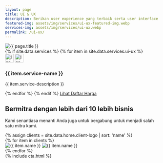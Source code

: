 ```yaml
---
layout: page
title: UI & UX
description: Berikan user experience yang terbaik serta user interface yang elegan untuk produk ataupun aplikasi yang Anda buat.
featured-img: assets/img/services/ui-ux-featured-img.webp
services-img: assets/img/services/ui-ux.webp
permalink: /ui-ux/
---
```


<section class="container py-4 py-sm-5 my-md-2 my-lg-3 my-xl-4 my-xxl-5">
	<div class="row align-items-center py-4 py-xl-5 my-2">
		<div class="col-md-6 offset-xl-1 order-md-2 pb-2 mb-4 mb-md-0">
			<img class="rounded" src="{{ page.services-img | relative_url }}" alt="{{ page.title }}">
		</div>
		<div class="col-md-6 col-xl-5 order-md-1">
			<div class="pe-md-4 pe-xl-0">
				<div class="row row-cols-2">
					{% if site.data.services %}
						{% for item in site.data.services.ui-ux %}
						<div class="col mb-5">
							<div class="d-table bg-secondary rounded-1 p-2 mb-3">
								<img class="d-block d-dark-mode-none m-1" src="{{ item.service-icon-dark | relative_url }}" width="28" alt="Icon">
								<img class="d-none d-dark-mode-block m-1" src="{{ item.service-icon-light | relative_url  }}" width="28" alt="Icon">
							</div>
							<h3 class="h5 mb-2">{{ item.service-name }}</h3>
							<p class="fs-sm mb-0">{{ item.service-description }}</p>
						</div>
						{% endfor %}
					{% endif %}
					<a class="btn btn-outline-dark btn-lg mx-auto" href="/pricing/">Lihat Daftar Harga</a>
				</div>
			</div>
		</div>
	</div>
</section>
<section class="container py-4 py-sm-5 my-md-2 my-lg-3 my-xl-4 my-xxl-5">
	<h2 class="h1 text-center">Bermitra dengan lebih dari 10 lebih bisnis</h2>
	<p class="text-center pb-2 pb-sm-3">Kami senantiasa menanti Anda juga untuk bergabung untuk menjadi salah satu mitra kami.</p>
    {% assign clients = site.data.home.client-logo | sort: 'name' %}
	<div class="row row-cols-2 row-cols-md-4 g-2 g-md-4">
		{% for item in clients %}
		<div class="col">
			<img class="d-block d-dark-mode-none mx-auto mb-3" src="{{ item.logo-dark | relative_url }}" width="{{ item.width }}" alt="{{ item.name }}" data-bs-container="body" data-bs-toggle="popover" data-bs-placement="top" data-bs-trigger="hover" data-bs-content="{{ item.name }}">
			<img class="d-none d-dark-mode-block mx-auto mb-3" src="{{ item.logo-light | relative_url }}" width="{{ item.width }}" alt="{{ item.name }}" data-bs-container="body" data-bs-toggle="popover" data-bs-placement="top" data-bs-trigger="hover" data-bs-content="{{ item.name }}">
		</div>
		{% endfor %}
	</div>
</section>
{% include cta.html %}